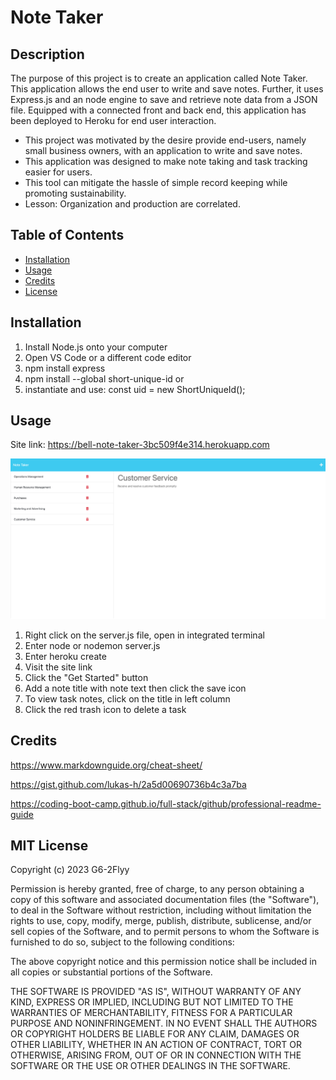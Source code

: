 # Note Taker

## Description

The purpose of this project is to create an application called Note Taker. This application allows the end user to write and save notes. Further, it uses Express.js and an node engine to save and retrieve note data from a JSON file. Equipped with a connected front and back end, this application has been deployed to Heroku for end user interaction.

- This project was motivated by the desire provide end-users, namely small business owners, with an application to write and save notes.
- This application was designed to make note taking and task tracking easier for users.
- This tool can mitigate the hassle of simple record keeping while promoting sustainability.
- Lesson: Organization and production are correlated.

## Table of Contents

- [Installation](#installation)
- [Usage](#usage)
- [Credits](#credits)
- [License](#license)

## Installation

1. Install Node.js onto your computer
2. Open VS Code or a different code editor
3. npm install express
4. npm install --global short-unique-id or 
5. instantiate and use: const uid = new ShortUniqueId();

## Usage

Site link: https://bell-note-taker-3bc509f4e314.herokuapp.com

![alt text](./public/assets/image/bell_note_taker_screenshot.png)

1. Right click on the server.js file, open in integrated terminal
2. Enter node or nodemon server.js
3. Enter heroku create
4. Visit the site link
5. Click the "Get Started" button
6. Add a note title with note text then click the save icon
7. To view task notes, click on the title in left column
8. Click the red trash icon to delete a task

## Credits

https://www.markdownguide.org/cheat-sheet/

https://gist.github.com/lukas-h/2a5d00690736b4c3a7ba

https://coding-boot-camp.github.io/full-stack/github/professional-readme-guide

## MIT License

Copyright (c) 2023 G6-2Flyy

Permission is hereby granted, free of charge, to any person obtaining a copy of this software and associated documentation files (the "Software"), to deal in the Software without restriction, including without limitation the rights to use, copy, modify, merge, publish, distribute, sublicense, and/or sell copies of the Software, and to permit persons to whom the Software is furnished to do so, subject to the following conditions:

The above copyright notice and this permission notice shall be included in all copies or substantial portions of the Software.

THE SOFTWARE IS PROVIDED "AS IS", WITHOUT WARRANTY OF ANY KIND, EXPRESS OR IMPLIED, INCLUDING BUT NOT LIMITED TO THE WARRANTIES OF MERCHANTABILITY, FITNESS FOR A PARTICULAR PURPOSE AND NONINFRINGEMENT. IN NO EVENT SHALL THE AUTHORS OR COPYRIGHT HOLDERS BE LIABLE FOR ANY CLAIM, DAMAGES OR OTHER LIABILITY, WHETHER IN AN ACTION OF CONTRACT, TORT OR OTHERWISE, ARISING FROM, OUT OF OR IN CONNECTION WITH THE SOFTWARE OR THE USE OR OTHER DEALINGS IN THE SOFTWARE.

